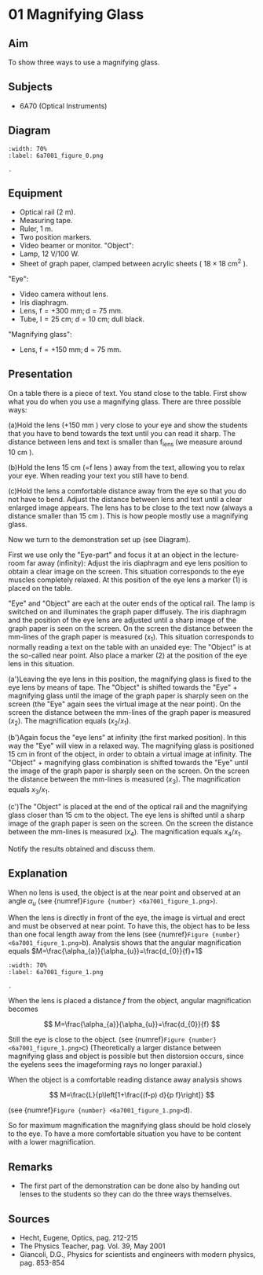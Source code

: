 # 01 Magnifying Glass 
    
  
## Aim   
 To show three ways to use a magnifying glass.    
  
## Subjects   
* 6A70 (Optical Instruments)   

## Diagram
   
```{figure} figures/figure_0.png
:width: 70%  
:label: 6a7001_figure_0.png  

. 
```

## Equipment
- Optical rail ($2\mathrm{~m}$).
- Measuring tape.
- Ruler, $1\mathrm{~m}$.
- Two position markers.
- Video beamer or monitor. 
"Object":
- Lamp, $12\mathrm{~V}/100\mathrm{~W}$.
- Sheet of graph paper, clamped between acrylic sheets ( $18 \times 18 \mathrm{~cm}^{2}$ ).

"Eye":

- Video camera without lens.
- Iris diaphragm.
- Lens, $\mathrm{f}=+300 \mathrm{~mm} ; \mathrm{d}=75 \mathrm{~mm}$.
- Tube, $\mathrm{I}=25 \mathrm{~cm}$; $d=10 \mathrm{~cm}$; dull black.

"Magnifying glass":

- Lens, $\mathrm{f}=+150 \mathrm{~mm} ; \mathrm{d}=75 \mathrm{~mm}$.
  
## Presentation   
On a table there is a piece of text. You stand close to the table. First show what you do when you use a magnifying glass. There are three possible ways:

(a)Hold the lens $(+150 \mathrm{~mm}$ ) very close to your eye and show the students that you have to bend towards the text until you can read it sharp. The distance between lens and text is smaller than $\mathrm{f}_{\text {lens }}$ (we measure around $10 \mathrm{~cm}$ ).

(b)Hold the lens $15 \mathrm{~cm}$ (=f lens ) away from the text, allowing you to relax your eye. When reading your text you still have to bend.

(c)Hold the lens a comfortable distance away from the eye so that you do not have to bend. Adjust the distance between lens and text until a clear enlarged image appears. The lens has to be close to the text now (always a distance smaller than $15 \mathrm{~cm}$ ). This is how people mostly use a magnifying glass.

Now we turn to the demonstration set up (see Diagram).

First we use only the "Eye-part" and focus it at an object in the lecture-room far away (infinity): Adjust the iris diaphragm and eye lens position to obtain a clear image on the screen. This situation corresponds to the eye muscles completely relaxed. At this position of the eye lens a marker (1) is placed on the table.

"Eye" and "Object" are each at the outer ends of the optical rail. The lamp is switched on and illuminates the graph paper diffusely. The iris diaphragm and the position of the eye lens are adjusted until a sharp image of the graph paper is seen on the screen. On the screen the distance between the mm-lines of the graph paper is measured $\left(x_{1}\right)$. This situation corresponds to normally reading a text on the table with an unaided eye: The "Object" is at the so-called near point. Also place a marker (2) at the position of the eye lens in this situation.

(a')Leaving the eye lens in this position, the magnifying glass is fixed to the eye lens by means of tape. The "Object" is shifted towards the "Eye" + magnifying glass until the image of the graph paper is sharply seen on the screen (the "Eye" again sees the virtual image at the near point). On the screen the distance between the mm-lines of the graph paper is measured $\left(x_{2}\right)$. The magnification equals $\left(x_{2} / x_{1}\right)$.

(b')Again focus the "eye lens" at infinity (the first marked position). In this way the "Eye" will view in a relaxed way. The magnifying glass is positioned $15 \mathrm{~cm}$ in front of the object, in order to obtain a virtual image at infinity. The "Object" + magnifying glass combination is shifted towards the "Eye" until the image of the graph paper is sharply seen on the screen. On the screen the distance between the mm-lines is measured $\left(x_{3}\right)$. The magnification equals $x_{3} / x_{1}$.

(c')The "Object" is placed at the end of the optical rail and the magnifying glass closer than $15 \mathrm{~cm}$ to the object. The eye lens is shifted until a sharp image of the graph paper is seen on the screen. On the screen the distance between the mm-lines is measured $\left(x_{4}\right)$. The magnification equals $x_{4} / x_{1}$.

Notify the results obtained and discuss them. 
  
## Explanation   
When no lens is used, the object is at the near point and observed at an angle $\alpha_{u}$ (see {numref}`Figure {number} <6a7001_figure_1.png>`).

When the lens is directly in front of the eye, the image is virtual and erect and must be observed at near point. To have this, the object has to be less than one focal length away from the lens (see {numref}`Figure {number} <6a7001_figure_1.png>`b). Analysis shows that the angular magnification equals $M=\frac{\alpha_{a}}{\alpha_{u}}=\frac{d_{0}}{f}+1$ 

```{figure} figures/figure_1.png
:width: 70%  
:label: 6a7001_figure_1.png  

. 
```

When the lens is placed a distance $f$ from the object, angular magnification becomes

$$
M=\frac{\alpha_{a}}{\alpha_{u}}=\frac{d_{0}}{f}
$$

Still the eye is close to the object. (see {numref}`Figure {number} <6a7001_figure_1.png>`c) (Theoretically a larger distance between magnifying glass and object is possible but then distorsion occurs, since the eyelens sees the imageforming rays no longer paraxial.)

When the object is a comfortable reading distance away analysis shows

$$
M=\frac{L}{p\left[1+\frac{(f-p) d}{p f}\right]}
$$

(see {numref}`Figure {number} <6a7001_figure_1.png>`d).

So for maximum magnification the magnifying glass should be hold closely to the eye. To have a more comfortable situation you have to be content with a lower magnification.      
  
## Remarks   
- The first part of the demonstration can be done also by handing out lenses to the students so they can do the three ways themselves.
   
  
## Sources
 *  Hecht, Eugene, Optics, pag. 212-215 
 *  The Physics Teacher, pag. Vol. 39, May 2001 
 *  Giancoli, D.G., Physics for scientists and engineers with modern physics, pag. 853-854
  